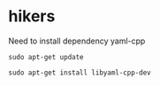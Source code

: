 # hikers

Need to install dependency yaml-cpp

`sudo apt-get update`

`sudo apt-get install libyaml-cpp-dev`
